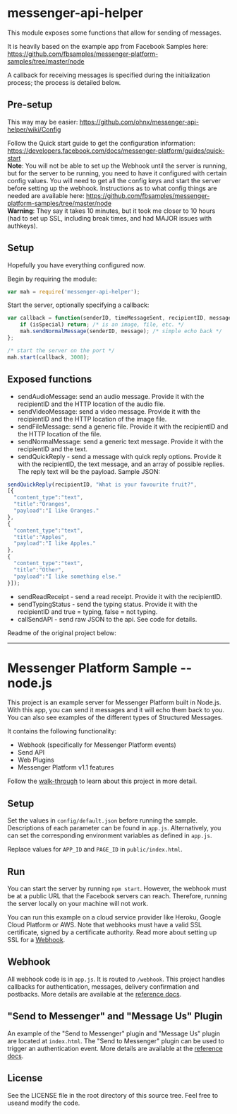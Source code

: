 # messenger-api-helper

This module exposes some functions that allow for sending of messages.


It is heavily based on the example app from Facebook Samples here: https://github.com/fbsamples/messenger-platform-samples/tree/master/node


A callback for receiving messages is specified during the initialization process; the process is detailed below.

## Pre-setup

This way may be easier: https://github.com/ohnx/messenger-api-helper/wiki/Config

Follow the Quick start guide to get the configuration information: https://developers.facebook.com/docs/messenger-platform/guides/quick-start  
**Note**: You will not be able to set up the Webhook until the server is running, but for the server to be running, you need to have it configured with certain config values.
You will need to get all the config keys and start the server before setting up the webhook. Instructions as to what config things are needed are available here: https://github.com/fbsamples/messenger-platform-samples/tree/master/node  
**Warning**: They say it takes 10 minutes, but it took me closer to 10 hours (had to set up SSL, including break times, and had MAJOR issues with authkeys).  

## Setup

Hopefully you have everything configured now.

Begin by requiring the module:
```js
var mah = require('messenger-api-helper');
```

Start the server, optionally specifying a callback:
```js
var callback = function(senderID, timeMessageSent, recipientID, message, isSpecial) {
    if (isSpecial) return; /* is an image, file, etc. */
    mah.sendNormalMessage(senderID, message); /* simple echo back */
};

/* start the server on the port */
mah.start(callback, 3008);
```

## Exposed functions
- sendAudioMessage: send an audio message. Provide it with the recipientID and the HTTP location of the audio file.
- sendVideoMessage: send a video message. Provide it with the recipientID and the HTTP location of the image file.
- sendFileMessage: send a generic file. Provide it with the recipientID and the HTTP location of the file.
- sendNormalMessage: send a generic text message. Provide it with the recipientID and the text.
- sendQuickReply - send a message with quick reply options. Provide it with the recipientID, the text message, and an array of possible replies. The reply text will be the payload. Sample JSON:
```js
sendQuickReply(recipientID, "What is your favourite fruit?",
[{
  "content_type":"text",
  "title":"Oranges",
  "payload":"I like Oranges."
},
{
  "content_type":"text",
  "title":"Apples",
  "payload":"I like Apples."
},
{
  "content_type":"text",
  "title":"Other",
  "payload":"I like something else."
}]);
```
- sendReadReceipt - send a read receipt. Provide it with the recipientID.
- sendTypingStatus - send the typing status. Provide it with the recipientID and true = typing, false = not typing.
- callSendAPI - send raw JSON to the api. See code for details.

Readme of the original project below:

---

# Messenger Platform Sample -- node.js

This project is an example server for Messenger Platform built in Node.js. With this app, you can send it messages and it will echo them back to you. You can also see examples of the different types of Structured Messages. 

It contains the following functionality:

* Webhook (specifically for Messenger Platform events)
* Send API 
* Web Plugins
* Messenger Platform v1.1 features

Follow the [walk-through](https://developers.facebook.com/docs/messenger-platform/quickstart) to learn about this project in more detail.

## Setup

Set the values in `config/default.json` before running the sample. Descriptions of each parameter can be found in `app.js`. Alternatively, you can set the corresponding environment variables as defined in `app.js`.

Replace values for `APP_ID` and `PAGE_ID` in `public/index.html`.

## Run

You can start the server by running `npm start`. However, the webhook must be at a public URL that the Facebook servers can reach. Therefore, running the server locally on your machine will not work.

You can run this example on a cloud service provider like Heroku, Google Cloud Platform or AWS. Note that webhooks must have a valid SSL certificate, signed by a certificate authority. Read more about setting up SSL for a [Webhook](https://developers.facebook.com/docs/graph-api/webhooks#setup).

## Webhook

All webhook code is in `app.js`. It is routed to `/webhook`. This project handles callbacks for authentication, messages, delivery confirmation and postbacks. More details are available at the [reference docs](https://developers.facebook.com/docs/messenger-platform/webhook-reference).

## "Send to Messenger" and "Message Us" Plugin

An example of the "Send to Messenger" plugin and "Message Us" plugin are located at `index.html`. The "Send to Messenger" plugin can be used to trigger an authentication event. More details are available at the [reference docs](https://developers.facebook.com/docs/messenger-platform/plugin-reference).

## License

See the LICENSE file in the root directory of this source tree. Feel free to useand modify the code.